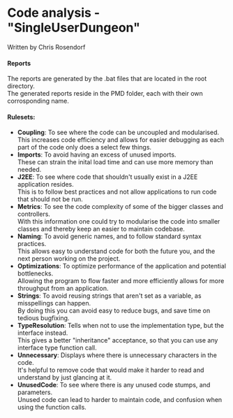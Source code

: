 # Code analysis - "SingleUserDungeon"

Written by Chris Rosendorf

#### Reports
The reports are generated by the .bat files that are located in the root directory.  
The generated reports reside in the PMD folder, each with their own corrosponding name.

#### Rulesets:
  - **Coupling**: To see where the code can be uncoupled and modularised.  
  This increases code efficiency and allows for easier debugging as each part of the code only does a select few things.
  - **Imports**: To avoid having an excess of unused imports.  
  These can strain the inital load time and can use more memory than needed.
  - **J2EE**: To see where code that shouldn't usually exist in a J2EE application resides.  
  This is to follow best practices and not allow applications to run code that should not be run.
  - **Metrics**: To see the code complexity of some of the bigger classes and controllers.  
  With this information one could try to modularise the code into smaller classes and thereby keep an easier to maintain codebase.
  - **Naming**: To avoid generic names, and to follow standard syntax practices.  
  This allows easy to understand code for both the future you, and the next person working on the project.
  - **Optimizations**: To optimize performance of the application and potential bottlenecks.  
  Allowing the program to flow faster and more efficiently allows for more throughput from an application.
  - **Strings**: To avoid reusing strings that aren't set as a variable, as misspellings can happen.  
  By doing this you can avoid easy to reduce bugs, and save time on tedious bugfixing.
  - **TypeResolution**: Tells when not to use the implementation type, but the interface instead.  
  This gives a better "inheritance" acceptance, so that you can use any interface type function call.
  - **Unnecessary**: Displays where there is unnecessary characters in the code.  
  It's helpful to remove code that would make it harder to read and understand by just glancing at it.
  - **UnusedCode**: To see where there is any unused code stumps, and parameters.  
  Unused code can lead to harder to maintain code, and confusion when using the function calls.



